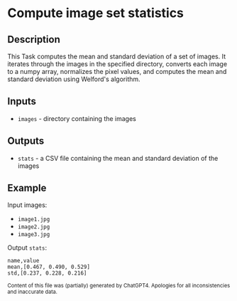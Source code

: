 # Compute image set statistics
## Description
This Task computes the mean and standard deviation of a set of images. It iterates through the images in the specified directory, converts each image to a numpy array, normalizes the pixel values, and computes the mean and standard deviation using Welford's algorithm.

## Inputs
- `images` - directory containing the images

## Outputs
- `stats` - a CSV file containing the mean and standard deviation of the images

## Example
Input images:
- `image1.jpg`
- `image2.jpg`
- `image3.jpg`

Output `stats`:
```csv
name,value
mean,[0.467, 0.490, 0.529]
std,[0.237, 0.228, 0.216]
```

<sub>Content of this file was (partially) generated by ChatGPT4. Apologies for all inconsistencies and inaccurate data.</sub>